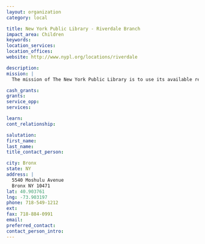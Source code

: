 ```yaml
---
layout: organization
category: local

title: New York Public Library - Riverdale Branch
impact_area: Children
keywords: 
location_services: 
location_offices: 
website: http://www.nypl.org/locations/riverdale

description: 
mission: |
  The mission of The New York Public Library is to use its available resources in a balanced program of collecting, cataloging, and conserving books and other materials, and providing ready access directly to individual library users and to users elsewhere through cooperating libraries and library networks.

cash_grants: 
grants: 
service_opp: 
services: 

learn: 
cont_relationship: 

salutation: 
first_name: 
last_name: 
title_contact_person: 

city: Bronx
state: NY
address: |
  5540 Moshulu Avenue  
  Bronx NY 10471
lat: 40.903761
lng: -73.903197
phone: 718-549-1212
ext: 
fax: 718-884-0991
email: 
preferred_contact: 
contact_person_intro: 
---
```

